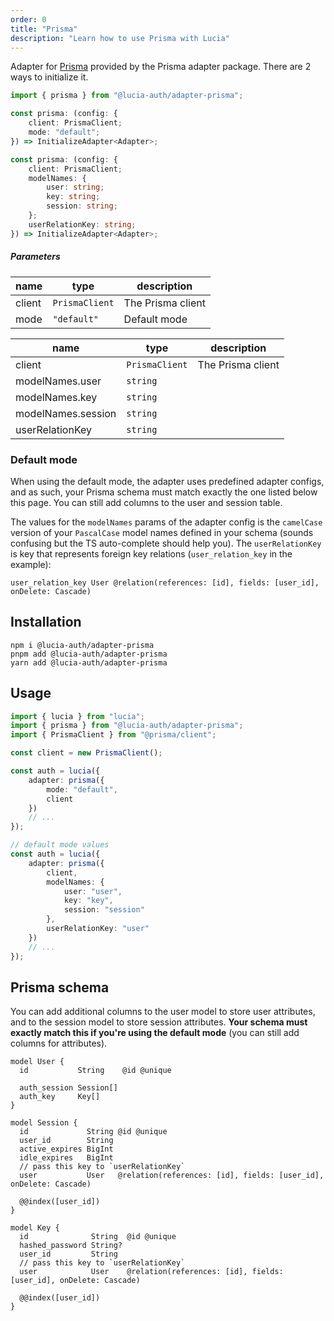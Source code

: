 ```yaml
---
order: 0
title: "Prisma"
description: "Learn how to use Prisma with Lucia"
---
```


Adapter for [Prisma]() provided by the Prisma adapter package. There are 2 ways to initialize it.

```ts
import { prisma } from "@lucia-auth/adapter-prisma";
```

```ts
const prisma: (config: {
	client: PrismaClient;
	mode: "default";
}) => InitializeAdapter<Adapter>;

const prisma: (config: {
	client: PrismaClient;
	modelNames: {
		user: string;
		key: string;
		session: string;
	};
	userRelationKey: string;
}) => InitializeAdapter<Adapter>;
```

##### Parameters

| name   | type           | description       |
| ------ | -------------- | ----------------- |
| client | `PrismaClient` | The Prisma client |
| mode   | `"default"`    | Default mode      |

| name               | type           | description       |
| ------------------ | -------------- | ----------------- |
| client             | `PrismaClient` | The Prisma client |
| modelNames.user    | `string`       |                   |
| modelNames.key     | `string`       |                   |
| modelNames.session | `string`       |                   |
| userRelationKey    | `string`       |                   |

### Default mode

When using the default mode, the adapter uses predefined adapter configs, and as such, your Prisma schema must match exactly the one listed below this page. You can still add columns to the user and session table.

The values for the `modelNames` params of the adapter config is the `camelCase` version of your `PascalCase` model names defined in your schema (sounds confusing but the TS auto-complete should help you). The `userRelationKey` is key that represents foreign key relations (`user_relation_key` in the example):

```prisma
user_relation_key User @relation(references: [id], fields: [user_id], onDelete: Cascade)
```

## Installation

```
npm i @lucia-auth/adapter-prisma
pnpm add @lucia-auth/adapter-prisma
yarn add @lucia-auth/adapter-prisma
```

## Usage

```ts
import { lucia } from "lucia";
import { prisma } from "@lucia-auth/adapter-prisma";
import { PrismaClient } from "@prisma/client";

const client = new PrismaClient();

const auth = lucia({
	adapter: prisma({
		mode: "default",
		client
	})
	// ...
});

// default mode values
const auth = lucia({
	adapter: prisma({
		client,
		modelNames: {
			user: "user",
			key: "key",
			session: "session"
		},
		userRelationKey: "user"
	})
	// ...
});
```

## Prisma schema

You can add additional columns to the user model to store user attributes, and to the session model to store session attributes. **Your schema must exactly match this if you're using the default mode** (you can still add columns for attributes).

```prisma
model User {
  id           String    @id @unique

  auth_session Session[]
  auth_key     Key[]
}

model Session {
  id             String @id @unique
  user_id        String
  active_expires BigInt
  idle_expires   BigInt
  // pass this key to `userRelationKey`
  user           User   @relation(references: [id], fields: [user_id], onDelete: Cascade)

  @@index([user_id])
}

model Key {
  id              String  @id @unique
  hashed_password String?
  user_id         String
  // pass this key to `userRelationKey`
  user            User    @relation(references: [id], fields: [user_id], onDelete: Cascade)

  @@index([user_id])
}
```
